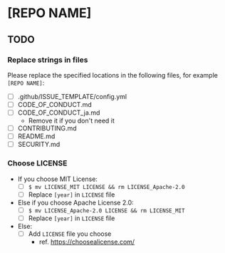 <!-- Replace [REPO NAME] -->

# [REPO NAME]

## TODO

### Replace strings in files

Please replace the specified locations in the following files, for example `[REPO NAME]`:

* [ ] .github/ISSUE_TEMPLATE/config.yml
* [ ] CODE_OF_CONDUCT.md
* [ ] CODE_OF_CONDUCT_ja.md
    * Remove it if you don't need it
* [ ] CONTRIBUTING.md
* [ ] README.md
* [ ] SECURITY.md

### Choose LICENSE

* If you choose MIT License:
    * [ ] `$ mv LICENSE_MIT LICENSE && rm LICENSE_Apache-2.0`
    * [ ]  Replace `[year]` in `LICENSE` file
* Else if you choose Apache License 2.0:
    * [ ] `$ mv LICENSE_Apache-2.0 LICENSE && rm LICENSE_MIT`
    * [ ]  Replace `[year]` in `LICENSE` file
* Else:
    * [ ] Add `LICENSE` file you choose
        * ref. https://choosealicense.com/
